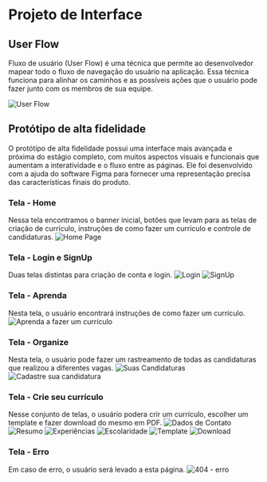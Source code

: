 
# Projeto de Interface

## User Flow

Fluxo de usuário (User Flow) é uma técnica que permite ao desenvolvedor mapear todo o fluxo de navegação do usuário na aplicação. Essa técnica funciona para alinhar os caminhos e as possíveis ações que o usuário pode fazer junto com os membros de sua equipe.

![User Flow](https://github.com/ICEI-PUC-Minas-PMV-ADS/pmv-ads-2024-1-e1-proj-web-t8-pmv-ads-2024-1-e1-proj-curriculo-ideal/blob/main/documentos/img/user-flow.png)

## Protótipo de alta fidelidade

O protótipo de alta fidelidade possui uma interface mais avançada e próxima do estágio completo, com muitos aspectos visuais e funcionais que aumentam a interatividade e o fluxo entre as páginas. Ele foi desenvolvido com a ajuda do software Figma para fornecer uma representação precisa das características finais do produto. 

### Tela - Home
Nessa tela encontramos o banner inicial, botões que levam para as telas de criação de currículo, instruções de como fazer um currículo e controle de candidaturas. 
![Home Page](https://github.com/ICEI-PUC-Minas-PMV-ADS/pmv-ads-2024-1-e1-proj-web-t8-pmv-ads-2024-1-e1-proj-curriculo-ideal/blob/main/documentos/img/Home.png)

### Tela - Login e SignUp
Duas telas distintas para criação de conta e login.
![Login](https://github.com/ICEI-PUC-Minas-PMV-ADS/pmv-ads-2024-1-e1-proj-web-t8-pmv-ads-2024-1-e1-proj-curriculo-ideal/blob/main/documentos/img/Login.png)
![SignUp](https://github.com/ICEI-PUC-Minas-PMV-ADS/pmv-ads-2024-1-e1-proj-web-t8-pmv-ads-2024-1-e1-proj-curriculo-ideal/blob/main/documentos/img/Sign%20up.png)

### Tela - Aprenda
Nesta tela, o usuário encontrará instruções de como fazer um currículo.
![Aprenda a fazer um currículo](https://github.com/ICEI-PUC-Minas-PMV-ADS/pmv-ads-2024-1-e1-proj-web-t8-pmv-ads-2024-1-e1-proj-curriculo-ideal/blob/main/documentos/img/Como-fazer-curriculo.png)

### Tela - Organize
Nesta tela, o usuário pode fazer um rastreamento de todas as candidaturas que realizou a diferentes vagas.
![Suas Candidaturas](https://github.com/ICEI-PUC-Minas-PMV-ADS/pmv-ads-2024-1-e1-proj-web-t8-pmv-ads-2024-1-e1-proj-curriculo-ideal/blob/main/documentos/img/Gerencie-suas-candidaturas.png)
![Cadastre sua candidatura](https://github.com/ICEI-PUC-Minas-PMV-ADS/pmv-ads-2024-1-e1-proj-web-t8-pmv-ads-2024-1-e1-proj-curriculo-ideal/blob/main/documentos/img/Cadastre-sua-candidatura.png)

### Tela - Crie seu currículo
Nesse conjunto de telas, o usuário podera crir um currículo, escolher um template e fazer download do mesmo em PDF.
![Dados de Contato](https://github.com/ICEI-PUC-Minas-PMV-ADS/pmv-ads-2024-1-e1-proj-web-t8-pmv-ads-2024-1-e1-proj-curriculo-ideal/blob/main/documentos/img/Faca-seu-curriculo-dados.png)
![Resumo](https://github.com/ICEI-PUC-Minas-PMV-ADS/pmv-ads-2024-1-e1-proj-web-t8-pmv-ads-2024-1-e1-proj-curriculo-ideal/blob/main/documentos/img/Faca-seu-curriculo-resumo.png)
![Experiências](https://github.com/ICEI-PUC-Minas-PMV-ADS/pmv-ads-2024-1-e1-proj-web-t8-pmv-ads-2024-1-e1-proj-curriculo-ideal/blob/main/documentos/img/Faca-seu-curriculo-experiencias.png)
![Escolaridade](https://github.com/ICEI-PUC-Minas-PMV-ADS/pmv-ads-2024-1-e1-proj-web-t8-pmv-ads-2024-1-e1-proj-curriculo-ideal/blob/main/documentos/img/Faca-seu-curriculo-escolaridade.png)
![Template](https://github.com/ICEI-PUC-Minas-PMV-ADS/pmv-ads-2024-1-e1-proj-web-t8-pmv-ads-2024-1-e1-proj-curriculo-ideal/blob/main/documentos/img/Faca-seu-curriculo-escolha%20template.png)
![Download](https://github.com/ICEI-PUC-Minas-PMV-ADS/pmv-ads-2024-1-e1-proj-web-t8-pmv-ads-2024-1-e1-proj-curriculo-ideal/blob/main/documentos/img/Faca-seu-curriculo-download.png)

### Tela - Erro
Em caso de erro, o usuário será levado a esta página.
![404 - erro](https://github.com/ICEI-PUC-Minas-PMV-ADS/pmv-ads-2024-1-e1-proj-web-t8-pmv-ads-2024-1-e1-proj-curriculo-ideal/blob/main/documentos/img/Pagina-de-erro.png)


